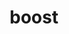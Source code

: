 ---
title: "boost"
layout: cache
categories: [package, develop-2023-10-29]
meta: {"versions": ["1.72.0", "1.79.0", "1.83.0"], "compilers": ["cce@=15.0.1", "gcc@=11.1.0", "gcc@=11.3.0", "gcc@=11.4.0", "gcc@=7.3.1", "gcc@=9.4.0", "oneapi@=2023.2.0"], "oss": ["amzn2", "rhel8", "ubuntu20.04", "ubuntu22.04"], "platforms": ["linux"], "targets": ["aarch64", "neoverse_n1", "neoverse_v1", "ppc64le", "x86_64_v3", "zen4"], "stacks": ["aws-isc", "aws-isc-aarch64", "data-vis-sdk", "e4s", "e4s-cray-rhel", "e4s-neoverse_v1", "e4s-oneapi", "e4s-power", "e4s-rocm-external", "ml-linux-x86_64-cpu", "ml-linux-x86_64-cuda", "ml-linux-x86_64-rocm", "root", "tutorial"], "num_specs": 47, "num_specs_by_stack": {"root": 47, "aws-isc-aarch64": 6, "aws-isc": 3, "e4s-cray-rhel": 6, "e4s-neoverse_v1": 4, "e4s-power": 12, "data-vis-sdk": 1, "e4s": 4, "e4s-rocm-external": 2, "e4s-oneapi": 9, "tutorial": 1, "ml-linux-x86_64-cpu": 1, "ml-linux-x86_64-rocm": 1, "ml-linux-x86_64-cuda": 1}}
spec_details: [{"hash": "kp363pigc7c3nl2xt2laeua44b4vxe7m", "compiler": "gcc@=7.3.1", "versions": ["1.83.0"], "os": "amzn2", "platform": "linux", "target": "aarch64", "variants": ["+atomic", "build_system=generic", "+chrono", "~clanglibcpp", "~container", "~context", "~contract", "~coroutine", "cxxstd=98", "+date_time", "~debug", "+exception", "~fiber", "+filesystem", "+graph", "~graph_parallel", "~icu", "+iostreams", "~json", "+locale", "+log", "+math", "+mpi", "+multithreaded", "~nowide", "~numpy", "patches=a440f96,b8569d7", "~pic", "+program_options", "~python", "+random", "+regex", "+serialization", "+shared", "+signals", "~singlethreaded", "~stacktrace", "+system", "~taggedlayout", "+test", "+thread", "+timer", "~type_erasure", "~versionedlayout", "visibility=hidden", "+wave"], "stacks": ["root", "aws-isc-aarch64"], "size": "-", "tarball": "https://binaries.spack.io/releases/develop-2023-10-29/build_cache/linux-amzn2-aarch64/gcc-7.3.1/boost-1.83.0/linux-amzn2-aarch64-gcc-7.3.1-boost-1.83.0-kp363pigc7c3nl2xt2laeua44b4vxe7m.spack"}, {"hash": "z2eaonimacbxaqfgrpjnrl7btcxpxhih", "compiler": "gcc@=7.3.1", "versions": ["1.83.0"], "os": "amzn2", "platform": "linux", "target": "aarch64", "variants": ["~atomic", "build_system=generic", "+chrono", "~clanglibcpp", "+container", "~context", "~contract", "~coroutine", "cxxstd=98", "~date_time", "~debug", "+exception", "~fiber", "+filesystem", "+graph", "~graph_parallel", "~icu", "+iostreams", "~json", "~locale", "~log", "+math", "+mpi", "+multithreaded", "~nowide", "~numpy", "patches=a440f96,b8569d7", "~pic", "+program_options", "~python", "+random", "~regex", "+serialization", "+shared", "~signals", "~singlethreaded", "~stacktrace", "+system", "~taggedlayout", "~test", "+thread", "+timer", "~type_erasure", "~versionedlayout", "visibility=hidden", "~wave"], "stacks": ["root", "aws-isc-aarch64"], "size": "-", "tarball": "https://binaries.spack.io/releases/develop-2023-10-29/build_cache/linux-amzn2-aarch64/gcc-7.3.1/boost-1.83.0/linux-amzn2-aarch64-gcc-7.3.1-boost-1.83.0-z2eaonimacbxaqfgrpjnrl7btcxpxhih.spack"}, {"hash": "52jlw24aufvm6uy6lcfgbxptrtpybfmy", "compiler": "gcc@=7.3.1", "versions": ["1.83.0"], "os": "amzn2", "platform": "linux", "target": "aarch64", "variants": ["~atomic", "build_system=generic", "~chrono", "~clanglibcpp", "+container", "~context", "~contract", "~coroutine", "cxxstd=98", "~date_time", "~debug", "+exception", "~fiber", "+filesystem", "+graph", "~graph_parallel", "~icu", "~iostreams", "~json", "~locale", "~log", "~math", "+mpi", "+multithreaded", "~nowide", "~numpy", "patches=a440f96,b8569d7", "~pic", "~program_options", "~python", "~random", "+regex", "+serialization", "+shared", "~signals", "~singlethreaded", "~stacktrace", "+system", "~taggedlayout", "~test", "~thread", "~timer", "~type_erasure", "~versionedlayout", "visibility=hidden", "~wave"], "stacks": ["root", "aws-isc-aarch64"], "size": "-", "tarball": "https://binaries.spack.io/releases/develop-2023-10-29/build_cache/linux-amzn2-aarch64/gcc-7.3.1/boost-1.83.0/linux-amzn2-aarch64-gcc-7.3.1-boost-1.83.0-52jlw24aufvm6uy6lcfgbxptrtpybfmy.spack"}, {"hash": "xg4p3vs3vtedgd2gnrtpqacwz2dw2rdi", "compiler": "gcc@=7.3.1", "versions": ["1.83.0"], "os": "amzn2", "platform": "linux", "target": "neoverse_n1", "variants": ["+atomic", "build_system=generic", "+chrono", "~clanglibcpp", "~container", "~context", "~contract", "~coroutine", "cxxstd=98", "+date_time", "~debug", "+exception", "~fiber", "+filesystem", "+graph", "~graph_parallel", "~icu", "+iostreams", "~json", "+locale", "+log", "+math", "+mpi", "+multithreaded", "~nowide", "~numpy", "patches=a440f96,b8569d7", "~pic", "+program_options", "~python", "+random", "+regex", "+serialization", "+shared", "+signals", "~singlethreaded", "~stacktrace", "+system", "~taggedlayout", "+test", "+thread", "+timer", "~type_erasure", "~versionedlayout", "visibility=hidden", "+wave"], "stacks": ["root", "aws-isc-aarch64"], "size": "-", "tarball": "https://binaries.spack.io/releases/develop-2023-10-29/build_cache/linux-amzn2-neoverse_n1/gcc-7.3.1/boost-1.83.0/linux-amzn2-neoverse_n1-gcc-7.3.1-boost-1.83.0-xg4p3vs3vtedgd2gnrtpqacwz2dw2rdi.spack"}, {"hash": "mp5qncmhw2swmfmxfqx3ewtkuim6xbtd", "compiler": "gcc@=7.3.1", "versions": ["1.83.0"], "os": "amzn2", "platform": "linux", "target": "neoverse_n1", "variants": ["~atomic", "build_system=generic", "+chrono", "~clanglibcpp", "+container", "~context", "~contract", "~coroutine", "cxxstd=98", "~date_time", "~debug", "+exception", "~fiber", "+filesystem", "+graph", "~graph_parallel", "~icu", "+iostreams", "~json", "~locale", "~log", "+math", "+mpi", "+multithreaded", "~nowide", "~numpy", "patches=a440f96,b8569d7", "~pic", "+program_options", "~python", "+random", "~regex", "+serialization", "+shared", "~signals", "~singlethreaded", "~stacktrace", "+system", "~taggedlayout", "~test", "+thread", "+timer", "~type_erasure", "~versionedlayout", "visibility=hidden", "~wave"], "stacks": ["root", "aws-isc-aarch64"], "size": "-", "tarball": "https://binaries.spack.io/releases/develop-2023-10-29/build_cache/linux-amzn2-neoverse_n1/gcc-7.3.1/boost-1.83.0/linux-amzn2-neoverse_n1-gcc-7.3.1-boost-1.83.0-mp5qncmhw2swmfmxfqx3ewtkuim6xbtd.spack"}, {"hash": "5m6ojggxxe5557terghm227rhct6bvsr", "compiler": "gcc@=7.3.1", "versions": ["1.83.0"], "os": "amzn2", "platform": "linux", "target": "neoverse_n1", "variants": ["~atomic", "build_system=generic", "~chrono", "~clanglibcpp", "+container", "~context", "~contract", "~coroutine", "cxxstd=98", "~date_time", "~debug", "+exception", "~fiber", "+filesystem", "+graph", "~graph_parallel", "~icu", "~iostreams", "~json", "~locale", "~log", "~math", "+mpi", "+multithreaded", "~nowide", "~numpy", "patches=a440f96,b8569d7", "~pic", "~program_options", "~python", "~random", "+regex", "+serialization", "+shared", "~signals", "~singlethreaded", "~stacktrace", "+system", "~taggedlayout", "~test", "~thread", "~timer", "~type_erasure", "~versionedlayout", "visibility=hidden", "~wave"], "stacks": ["root", "aws-isc-aarch64"], "size": "-", "tarball": "https://binaries.spack.io/releases/develop-2023-10-29/build_cache/linux-amzn2-neoverse_n1/gcc-7.3.1/boost-1.83.0/linux-amzn2-neoverse_n1-gcc-7.3.1-boost-1.83.0-5m6ojggxxe5557terghm227rhct6bvsr.spack"}, {"hash": "s62wsa664pplwktxnn5xhobhkemejib4", "compiler": "gcc@=7.3.1", "versions": ["1.83.0"], "os": "amzn2", "platform": "linux", "target": "x86_64_v3", "variants": ["~atomic", "build_system=generic", "~chrono", "~clanglibcpp", "+container", "~context", "~contract", "~coroutine", "cxxstd=98", "~date_time", "~debug", "+exception", "~fiber", "+filesystem", "+graph", "~graph_parallel", "~icu", "~iostreams", "~json", "~locale", "~log", "~math", "+mpi", "+multithreaded", "~nowide", "~numpy", "patches=a440f96,b8569d7", "~pic", "~program_options", "~python", "~random", "+regex", "+serialization", "+shared", "~signals", "~singlethreaded", "~stacktrace", "+system", "~taggedlayout", "~test", "~thread", "~timer", "~type_erasure", "~versionedlayout", "visibility=hidden", "~wave"], "stacks": ["aws-isc", "root"], "size": "-", "tarball": "https://binaries.spack.io/releases/develop-2023-10-29/build_cache/linux-amzn2-x86_64_v3/gcc-7.3.1/boost-1.83.0/linux-amzn2-x86_64_v3-gcc-7.3.1-boost-1.83.0-s62wsa664pplwktxnn5xhobhkemejib4.spack"}, {"hash": "g3avlqp3aftywccsuprcpee36gvnnapn", "compiler": "gcc@=7.3.1", "versions": ["1.83.0"], "os": "amzn2", "platform": "linux", "target": "x86_64_v3", "variants": ["+atomic", "build_system=generic", "+chrono", "~clanglibcpp", "~container", "~context", "~contract", "~coroutine", "cxxstd=98", "+date_time", "~debug", "+exception", "~fiber", "+filesystem", "+graph", "~graph_parallel", "~icu", "+iostreams", "~json", "+locale", "+log", "+math", "+mpi", "+multithreaded", "~nowide", "~numpy", "patches=a440f96,b8569d7", "~pic", "+program_options", "~python", "+random", "+regex", "+serialization", "+shared", "+signals", "~singlethreaded", "~stacktrace", "+system", "~taggedlayout", "+test", "+thread", "+timer", "~type_erasure", "~versionedlayout", "visibility=hidden", "+wave"], "stacks": ["aws-isc", "root"], "size": "-", "tarball": "https://binaries.spack.io/releases/develop-2023-10-29/build_cache/linux-amzn2-x86_64_v3/gcc-7.3.1/boost-1.83.0/linux-amzn2-x86_64_v3-gcc-7.3.1-boost-1.83.0-g3avlqp3aftywccsuprcpee36gvnnapn.spack"}, {"hash": "hgzbwgzur4qtqre5zpu66dd63vl34zqe", "compiler": "gcc@=7.3.1", "versions": ["1.83.0"], "os": "amzn2", "platform": "linux", "target": "x86_64_v3", "variants": ["~atomic", "build_system=generic", "+chrono", "~clanglibcpp", "+container", "~context", "~contract", "~coroutine", "cxxstd=98", "~date_time", "~debug", "+exception", "~fiber", "+filesystem", "+graph", "~graph_parallel", "~icu", "+iostreams", "~json", "~locale", "~log", "+math", "+mpi", "+multithreaded", "~nowide", "~numpy", "patches=a440f96,b8569d7", "~pic", "+program_options", "~python", "+random", "~regex", "+serialization", "+shared", "~signals", "~singlethreaded", "~stacktrace", "+system", "~taggedlayout", "~test", "+thread", "+timer", "~type_erasure", "~versionedlayout", "visibility=hidden", "~wave"], "stacks": ["aws-isc", "root"], "size": "-", "tarball": "https://binaries.spack.io/releases/develop-2023-10-29/build_cache/linux-amzn2-x86_64_v3/gcc-7.3.1/boost-1.83.0/linux-amzn2-x86_64_v3-gcc-7.3.1-boost-1.83.0-hgzbwgzur4qtqre5zpu66dd63vl34zqe.spack"}, {"hash": "xvm5c7k7crzzmv5t3lbgqnzsljk53t2p", "compiler": "cce@=15.0.1", "versions": ["1.83.0"], "os": "rhel8", "platform": "linux", "target": "zen4", "variants": ["+atomic", "build_system=generic", "+chrono", "~clanglibcpp", "~container", "~context", "~contract", "~coroutine", "cxxstd=17", "+date_time", "~debug", "+exception", "~fiber", "+filesystem", "+graph", "~graph_parallel", "~icu", "+iostreams", "~json", "+locale", "+log", "+math", "~mpi", "+multithreaded", "~nowide", "~numpy", "patches=a440f96,b8569d7", "~pic", "+program_options", "+python", "+random", "+regex", "+serialization", "+shared", "+signals", "~singlethreaded", "~stacktrace", "+system", "~taggedlayout", "+test", "+thread", "+timer", "~type_erasure", "~versionedlayout", "visibility=hidden", "+wave"], "stacks": ["e4s-cray-rhel", "root"], "size": "-", "tarball": "https://binaries.spack.io/releases/develop-2023-10-29/build_cache/linux-rhel8-zen4/cce-15.0.1/boost-1.83.0/linux-rhel8-zen4-cce-15.0.1-boost-1.83.0-xvm5c7k7crzzmv5t3lbgqnzsljk53t2p.spack"}, {"hash": "e5fnnoculna5qe6lkfvjpkqj4r2g32ob", "compiler": "cce@=15.0.1", "versions": ["1.83.0"], "os": "rhel8", "platform": "linux", "target": "zen4", "variants": ["+atomic", "build_system=generic", "~chrono", "~clanglibcpp", "~container", "~context", "~contract", "~coroutine", "cxxstd=17", "~date_time", "~debug", "~exception", "~fiber", "+filesystem", "~graph", "~graph_parallel", "~icu", "+iostreams", "~json", "~locale", "~log", "~math", "~mpi", "+multithreaded", "~nowide", "~numpy", "patches=a440f96,b8569d7", "~pic", "+program_options", "+python", "~random", "+regex", "~serialization", "+shared", "~signals", "~singlethreaded", "+stacktrace", "+system", "~taggedlayout", "~test", "~thread", "~timer", "~type_erasure", "~versionedlayout", "visibility=hidden", "~wave"], "stacks": ["e4s-cray-rhel", "root"], "size": "-", "tarball": "https://binaries.spack.io/releases/develop-2023-10-29/build_cache/linux-rhel8-zen4/cce-15.0.1/boost-1.83.0/linux-rhel8-zen4-cce-15.0.1-boost-1.83.0-e5fnnoculna5qe6lkfvjpkqj4r2g32ob.spack"}, {"hash": "ho2mtmm327lkszpf23mq4uniugsismq7", "compiler": "cce@=15.0.1", "versions": ["1.83.0"], "os": "rhel8", "platform": "linux", "target": "zen4", "variants": ["~atomic", "build_system=generic", "~chrono", "~clanglibcpp", "~container", "~context", "~contract", "~coroutine", "cxxstd=98", "~date_time", "~debug", "~exception", "~fiber", "+filesystem", "~graph", "~graph_parallel", "~icu", "+iostreams", "~json", "~locale", "+log", "~math", "~mpi", "+multithreaded", "~nowide", "~numpy", "patches=a440f96,b8569d7", "~pic", "+program_options", "+python", "~random", "~regex", "~serialization", "+shared", "~signals", "~singlethreaded", "~stacktrace", "+system", "~taggedlayout", "+test", "+thread", "~timer", "~type_erasure", "~versionedlayout", "visibility=hidden", "~wave"], "stacks": ["e4s-cray-rhel", "root"], "size": "-", "tarball": "https://binaries.spack.io/releases/develop-2023-10-29/build_cache/linux-rhel8-zen4/cce-15.0.1/boost-1.83.0/linux-rhel8-zen4-cce-15.0.1-boost-1.83.0-ho2mtmm327lkszpf23mq4uniugsismq7.spack"}, {"hash": "j76vsx2pf5jsqscljgdmkqsuvgv6qw65", "compiler": "cce@=15.0.1", "versions": ["1.83.0"], "os": "rhel8", "platform": "linux", "target": "zen4", "variants": ["+atomic", "build_system=generic", "+chrono", "~clanglibcpp", "~container", "~context", "~contract", "~coroutine", "cxxstd=98", "+date_time", "~debug", "+exception", "~fiber", "+filesystem", "+graph", "~graph_parallel", "~icu", "+iostreams", "~json", "+locale", "+log", "+math", "~mpi", "+multithreaded", "~nowide", "~numpy", "patches=a440f96,b8569d7", "~pic", "+program_options", "+python", "+random", "+regex", "+serialization", "+shared", "+signals", "~singlethreaded", "~stacktrace", "+system", "~taggedlayout", "+test", "+thread", "+timer", "~type_erasure", "~versionedlayout", "visibility=hidden", "+wave"], "stacks": ["e4s-cray-rhel", "root"], "size": "-", "tarball": "https://binaries.spack.io/releases/develop-2023-10-29/build_cache/linux-rhel8-zen4/cce-15.0.1/boost-1.83.0/linux-rhel8-zen4-cce-15.0.1-boost-1.83.0-j76vsx2pf5jsqscljgdmkqsuvgv6qw65.spack"}, {"hash": "l5stfsiroxczwh3ayymvv6zsfkbopnew", "compiler": "cce@=15.0.1", "versions": ["1.83.0"], "os": "rhel8", "platform": "linux", "target": "zen4", "variants": ["~atomic", "build_system=generic", "~chrono", "~clanglibcpp", "~container", "~context", "~contract", "~coroutine", "cxxstd=98", "~date_time", "~debug", "~exception", "~fiber", "+filesystem", "~graph", "~graph_parallel", "~icu", "+iostreams", "~json", "~locale", "~log", "~math", "~mpi", "+multithreaded", "~nowide", "~numpy", "patches=a440f96,b8569d7", "~pic", "~program_options", "+python", "~random", "~regex", "~serialization", "+shared", "~signals", "~singlethreaded", "~stacktrace", "+system", "~taggedlayout", "~test", "~thread", "~timer", "~type_erasure", "~versionedlayout", "visibility=hidden", "~wave"], "stacks": ["e4s-cray-rhel", "root"], "size": "-", "tarball": "https://binaries.spack.io/releases/develop-2023-10-29/build_cache/linux-rhel8-zen4/cce-15.0.1/boost-1.83.0/linux-rhel8-zen4-cce-15.0.1-boost-1.83.0-l5stfsiroxczwh3ayymvv6zsfkbopnew.spack"}, {"hash": "7cljdqk4nylcbdb4acoteys532vcjopw", "compiler": "cce@=15.0.1", "versions": ["1.83.0"], "os": "rhel8", "platform": "linux", "target": "zen4", "variants": ["~atomic", "build_system=generic", "~chrono", "~clanglibcpp", "~container", "~context", "~contract", "~coroutine", "cxxstd=98", "~date_time", "~debug", "+exception", "~fiber", "+filesystem", "+graph", "~graph_parallel", "~icu", "+iostreams", "~json", "~locale", "~log", "+math", "~mpi", "+multithreaded", "~nowide", "~numpy", "patches=a440f96,b8569d7", "~pic", "~program_options", "+python", "~random", "~regex", "~serialization", "+shared", "~signals", "~singlethreaded", "+stacktrace", "+system", "~taggedlayout", "~test", "~thread", "~timer", "~type_erasure", "~versionedlayout", "visibility=hidden", "~wave"], "stacks": ["e4s-cray-rhel", "root"], "size": "-", "tarball": "https://binaries.spack.io/releases/develop-2023-10-29/build_cache/linux-rhel8-zen4/cce-15.0.1/boost-1.83.0/linux-rhel8-zen4-cce-15.0.1-boost-1.83.0-7cljdqk4nylcbdb4acoteys532vcjopw.spack"}, {"hash": "gmcn2xqdwblwz5bgvl7rsukbw4kpxsne", "compiler": "gcc@=11.4.0", "versions": ["1.79.0"], "os": "ubuntu20.04", "platform": "linux", "target": "neoverse_v1", "variants": ["+atomic", "build_system=generic", "+chrono", "~clanglibcpp", "+container", "+context", "context-impl=fcontext", "~contract", "~coroutine", "cxxstd=17", "+date_time", "~debug", "+exception", "~fiber", "+filesystem", "+graph", "~graph_parallel", "~icu", "+iostreams", "~json", "+locale", "+log", "+math", "+mpi", "+multithreaded", "~nowide", "~numpy", "patches=a440f96,b8569d7", "~pic", "+program_options", "~python", "+random", "+regex", "+serialization", "+shared", "+signals", "~singlethreaded", "+stacktrace", "+system", "~taggedlayout", "+test", "+thread", "+timer", "~type_erasure", "~versionedlayout", "visibility=global", "+wave"], "stacks": ["root", "e4s-neoverse_v1"], "size": "-", "tarball": "https://binaries.spack.io/releases/develop-2023-10-29/build_cache/linux-ubuntu20.04-neoverse_v1/gcc-11.4.0/boost-1.79.0/linux-ubuntu20.04-neoverse_v1-gcc-11.4.0-boost-1.79.0-gmcn2xqdwblwz5bgvl7rsukbw4kpxsne.spack"}, {"hash": "xtq5qxn7l4x44pdqr76ykaepsjze76so", "compiler": "gcc@=11.4.0", "versions": ["1.79.0"], "os": "ubuntu20.04", "platform": "linux", "target": "neoverse_v1", "variants": ["+atomic", "build_system=generic", "+chrono", "~clanglibcpp", "+container", "~context", "~contract", "~coroutine", "cxxstd=17", "+date_time", "~debug", "+exception", "~fiber", "+filesystem", "+graph", "~graph_parallel", "~icu", "+iostreams", "~json", "+locale", "+log", "+math", "+mpi", "+multithreaded", "~nowide", "~numpy", "patches=a440f96,b8569d7", "~pic", "+program_options", "~python", "+random", "+regex", "+serialization", "+shared", "+signals", "~singlethreaded", "+stacktrace", "+system", "~taggedlayout", "+test", "+thread", "+timer", "~type_erasure", "~versionedlayout", "visibility=global", "+wave"], "stacks": ["root", "e4s-neoverse_v1"], "size": "-", "tarball": "https://binaries.spack.io/releases/develop-2023-10-29/build_cache/linux-ubuntu20.04-neoverse_v1/gcc-11.4.0/boost-1.79.0/linux-ubuntu20.04-neoverse_v1-gcc-11.4.0-boost-1.79.0-xtq5qxn7l4x44pdqr76ykaepsjze76so.spack"}, {"hash": "bbvpk4ausgkhzsyyycpqenhwuaoxekx2", "compiler": "gcc@=11.4.0", "versions": ["1.79.0"], "os": "ubuntu20.04", "platform": "linux", "target": "neoverse_v1", "variants": ["+atomic", "build_system=generic", "+chrono", "~clanglibcpp", "+container", "~context", "~contract", "~coroutine", "cxxstd=17", "+date_time", "~debug", "+exception", "~fiber", "+filesystem", "+graph", "~graph_parallel", "~icu", "+iostreams", "~json", "+locale", "+log", "+math", "+mpi", "+multithreaded", "~nowide", "~numpy", "patches=a440f96,b8569d7", "~pic", "+program_options", "~python", "+random", "+regex", "+serialization", "+shared", "+signals", "~singlethreaded", "+stacktrace", "+system", "~taggedlayout", "+test", "+thread", "+timer", "~type_erasure", "~versionedlayout", "visibility=global", "+wave"], "stacks": ["root", "e4s-neoverse_v1"], "size": "-", "tarball": "https://binaries.spack.io/releases/develop-2023-10-29/build_cache/linux-ubuntu20.04-neoverse_v1/gcc-11.4.0/boost-1.79.0/linux-ubuntu20.04-neoverse_v1-gcc-11.4.0-boost-1.79.0-bbvpk4ausgkhzsyyycpqenhwuaoxekx2.spack"}, {"hash": "5ljqomp3wuqm4mr7afv4uq6yhz6yof7w", "compiler": "gcc@=11.4.0", "versions": ["1.79.0"], "os": "ubuntu20.04", "platform": "linux", "target": "neoverse_v1", "variants": ["+atomic", "build_system=generic", "+chrono", "~clanglibcpp", "+container", "~context", "~contract", "~coroutine", "cxxstd=17", "+date_time", "~debug", "+exception", "~fiber", "+filesystem", "+graph", "~graph_parallel", "~icu", "+iostreams", "~json", "+locale", "+log", "+math", "+mpi", "+multithreaded", "~nowide", "~numpy", "patches=a440f96,b8569d7", "~pic", "+program_options", "~python", "+random", "+regex", "+serialization", "+shared", "+signals", "~singlethreaded", "+stacktrace", "+system", "~taggedlayout", "+test", "+thread", "+timer", "~type_erasure", "~versionedlayout", "visibility=global", "~wave"], "stacks": ["root", "e4s-neoverse_v1"], "size": "-", "tarball": "https://binaries.spack.io/releases/develop-2023-10-29/build_cache/linux-ubuntu20.04-neoverse_v1/gcc-11.4.0/boost-1.79.0/linux-ubuntu20.04-neoverse_v1-gcc-11.4.0-boost-1.79.0-5ljqomp3wuqm4mr7afv4uq6yhz6yof7w.spack"}, {"hash": "3e64fvnwzlehs227q5jnd35fk7xvf23h", "compiler": "gcc@=9.4.0", "versions": ["1.83.0"], "os": "ubuntu20.04", "platform": "linux", "target": "ppc64le", "variants": ["+atomic", "build_system=generic", "+chrono", "~clanglibcpp", "~container", "~context", "~contract", "~coroutine", "cxxstd=98", "+date_time", "~debug", "+exception", "~fiber", "+filesystem", "+graph", "~graph_parallel", "~icu", "+iostreams", "~json", "+locale", "+log", "+math", "+mpi", "+multithreaded", "~nowide", "~numpy", "patches=a440f96,b8569d7", "~pic", "+program_options", "~python", "+random", "+regex", "+serialization", "+shared", "+signals", "~singlethreaded", "~stacktrace", "+system", "~taggedlayout", "+test", "+thread", "+timer", "~type_erasure", "~versionedlayout", "visibility=hidden", "+wave"], "stacks": ["root", "e4s-power"], "size": "-", "tarball": "https://binaries.spack.io/releases/develop-2023-10-29/build_cache/linux-ubuntu20.04-ppc64le/gcc-9.4.0/boost-1.83.0/linux-ubuntu20.04-ppc64le-gcc-9.4.0-boost-1.83.0-3e64fvnwzlehs227q5jnd35fk7xvf23h.spack"}, {"hash": "jspuq7npb3nps4umd74jkcsoit34mmw5", "compiler": "gcc@=9.4.0", "versions": ["1.83.0"], "os": "ubuntu20.04", "platform": "linux", "target": "ppc64le", "variants": ["~atomic", "build_system=generic", "~chrono", "~clanglibcpp", "+container", "~context", "~contract", "~coroutine", "cxxstd=98", "~date_time", "~debug", "+exception", "~fiber", "+filesystem", "+graph", "~graph_parallel", "~icu", "~iostreams", "~json", "~locale", "~log", "~math", "+mpi", "+multithreaded", "~nowide", "~numpy", "patches=a440f96,b8569d7", "~pic", "~program_options", "~python", "~random", "+regex", "+serialization", "+shared", "~signals", "~singlethreaded", "~stacktrace", "+system", "~taggedlayout", "~test", "~thread", "~timer", "~type_erasure", "~versionedlayout", "visibility=hidden", "~wave"], "stacks": ["root", "e4s-power"], "size": "-", "tarball": "https://binaries.spack.io/releases/develop-2023-10-29/build_cache/linux-ubuntu20.04-ppc64le/gcc-9.4.0/boost-1.83.0/linux-ubuntu20.04-ppc64le-gcc-9.4.0-boost-1.83.0-jspuq7npb3nps4umd74jkcsoit34mmw5.spack"}, {"hash": "vnnmmeshehqftm7cf7smi26bnfao4d23", "compiler": "gcc@=9.4.0", "versions": ["1.83.0"], "os": "ubuntu20.04", "platform": "linux", "target": "ppc64le", "variants": ["+atomic", "build_system=generic", "+chrono", "~clanglibcpp", "~container", "~context", "~contract", "~coroutine", "cxxstd=17", "+date_time", "~debug", "+exception", "~fiber", "+filesystem", "+graph", "~graph_parallel", "~icu", "+iostreams", "~json", "+locale", "+log", "+math", "+mpi", "+multithreaded", "~nowide", "~numpy", "patches=a440f96,b8569d7", "~pic", "+program_options", "~python", "+random", "+regex", "+serialization", "+shared", "+signals", "~singlethreaded", "~stacktrace", "+system", "~taggedlayout", "+test", "+thread", "+timer", "~type_erasure", "~versionedlayout", "visibility=hidden", "+wave"], "stacks": ["root", "e4s-power"], "size": "-", "tarball": "https://binaries.spack.io/releases/develop-2023-10-29/build_cache/linux-ubuntu20.04-ppc64le/gcc-9.4.0/boost-1.83.0/linux-ubuntu20.04-ppc64le-gcc-9.4.0-boost-1.83.0-vnnmmeshehqftm7cf7smi26bnfao4d23.spack"}, {"hash": "txz4idiupfjecyeeiq35nvd6h4p37rff", "compiler": "gcc@=9.4.0", "versions": ["1.83.0"], "os": "ubuntu20.04", "platform": "linux", "target": "ppc64le", "variants": ["+atomic", "build_system=generic", "+chrono", "~clanglibcpp", "~container", "~context", "~contract", "~coroutine", "cxxstd=98", "+date_time", "~debug", "~exception", "~fiber", "+filesystem", "+graph", "~graph_parallel", "~icu", "~iostreams", "~json", "~locale", "~log", "~math", "+mpi", "+multithreaded", "~nowide", "~numpy", "patches=a440f96,b8569d7", "~pic", "~program_options", "~python", "~random", "+regex", "~serialization", "+shared", "~signals", "~singlethreaded", "~stacktrace", "+system", "~taggedlayout", "~test", "+thread", "+timer", "~type_erasure", "~versionedlayout", "visibility=global", "~wave"], "stacks": ["root", "e4s-power"], "size": "-", "tarball": "https://binaries.spack.io/releases/develop-2023-10-29/build_cache/linux-ubuntu20.04-ppc64le/gcc-9.4.0/boost-1.83.0/linux-ubuntu20.04-ppc64le-gcc-9.4.0-boost-1.83.0-txz4idiupfjecyeeiq35nvd6h4p37rff.spack"}, {"hash": "l5xqfu2d4r7urrj5jsrmyj7rwdxmfpof", "compiler": "gcc@=9.4.0", "versions": ["1.83.0"], "os": "ubuntu20.04", "platform": "linux", "target": "ppc64le", "variants": ["~atomic", "build_system=generic", "~chrono", "~clanglibcpp", "~container", "~context", "~contract", "~coroutine", "cxxstd=98", "~date_time", "~debug", "~exception", "~fiber", "~filesystem", "~graph", "~graph_parallel", "~icu", "~iostreams", "~json", "~locale", "~log", "~math", "+mpi", "+multithreaded", "~nowide", "~numpy", "patches=a440f96,b8569d7", "~pic", "~program_options", "~python", "~random", "~regex", "+serialization", "+shared", "~signals", "~singlethreaded", "~stacktrace", "+system", "~taggedlayout", "~test", "+thread", "~timer", "~type_erasure", "~versionedlayout", "visibility=hidden", "~wave"], "stacks": ["root", "e4s-power"], "size": "-", "tarball": "https://binaries.spack.io/releases/develop-2023-10-29/build_cache/linux-ubuntu20.04-ppc64le/gcc-9.4.0/boost-1.83.0/linux-ubuntu20.04-ppc64le-gcc-9.4.0-boost-1.83.0-l5xqfu2d4r7urrj5jsrmyj7rwdxmfpof.spack"}, {"hash": "lmtcrqsqsvsx2sjyncbkaqxgkq6ebkbq", "compiler": "gcc@=9.4.0", "versions": ["1.83.0"], "os": "ubuntu20.04", "platform": "linux", "target": "ppc64le", "variants": ["+atomic", "build_system=generic", "~chrono", "~clanglibcpp", "~container", "~context", "~contract", "~coroutine", "cxxstd=17", "~date_time", "~debug", "~exception", "~fiber", "+filesystem", "~graph", "~graph_parallel", "~icu", "~iostreams", "~json", "~locale", "~log", "~math", "+mpi", "+multithreaded", "~nowide", "~numpy", "patches=a440f96,b8569d7", "~pic", "+program_options", "~python", "~random", "+regex", "~serialization", "+shared", "~signals", "~singlethreaded", "+stacktrace", "+system", "~taggedlayout", "~test", "~thread", "~timer", "~type_erasure", "~versionedlayout", "visibility=hidden", "~wave"], "stacks": ["root", "e4s-power"], "size": "-", "tarball": "https://binaries.spack.io/releases/develop-2023-10-29/build_cache/linux-ubuntu20.04-ppc64le/gcc-9.4.0/boost-1.83.0/linux-ubuntu20.04-ppc64le-gcc-9.4.0-boost-1.83.0-lmtcrqsqsvsx2sjyncbkaqxgkq6ebkbq.spack"}, {"hash": "osuxss4snr6ezicyzyknvp43dlzuzjsy", "compiler": "gcc@=9.4.0", "versions": ["1.83.0"], "os": "ubuntu20.04", "platform": "linux", "target": "ppc64le", "variants": ["+atomic", "build_system=generic", "+chrono", "~clanglibcpp", "~container", "~context", "~contract", "~coroutine", "cxxstd=98", "+date_time", "~debug", "~exception", "~fiber", "+filesystem", "~graph", "~graph_parallel", "~icu", "~iostreams", "~json", "~locale", "~log", "~math", "+mpi", "+multithreaded", "~nowide", "~numpy", "patches=a440f96,b8569d7", "~pic", "~program_options", "~python", "~random", "~regex", "~serialization", "+shared", "~signals", "~singlethreaded", "~stacktrace", "+system", "~taggedlayout", "~test", "+thread", "+timer", "~type_erasure", "~versionedlayout", "visibility=hidden", "~wave"], "stacks": ["root", "e4s-power"], "size": "-", "tarball": "https://binaries.spack.io/releases/develop-2023-10-29/build_cache/linux-ubuntu20.04-ppc64le/gcc-9.4.0/boost-1.83.0/linux-ubuntu20.04-ppc64le-gcc-9.4.0-boost-1.83.0-osuxss4snr6ezicyzyknvp43dlzuzjsy.spack"}, {"hash": "jywrjs5mq3vfoo6ui2mzslzr2tkzncop", "compiler": "gcc@=9.4.0", "versions": ["1.83.0"], "os": "ubuntu20.04", "platform": "linux", "target": "ppc64le", "variants": ["~atomic", "build_system=generic", "~chrono", "~clanglibcpp", "~container", "~context", "~contract", "~coroutine", "cxxstd=98", "~date_time", "~debug", "~exception", "~fiber", "+filesystem", "~graph", "~graph_parallel", "~icu", "~iostreams", "~json", "~locale", "+log", "~math", "+mpi", "+multithreaded", "~nowide", "~numpy", "patches=a440f96,b8569d7", "~pic", "+program_options", "~python", "~random", "~regex", "~serialization", "+shared", "~signals", "~singlethreaded", "~stacktrace", "+system", "~taggedlayout", "+test", "+thread", "~timer", "~type_erasure", "~versionedlayout", "visibility=hidden", "~wave"], "stacks": ["root", "e4s-power"], "size": "-", "tarball": "https://binaries.spack.io/releases/develop-2023-10-29/build_cache/linux-ubuntu20.04-ppc64le/gcc-9.4.0/boost-1.83.0/linux-ubuntu20.04-ppc64le-gcc-9.4.0-boost-1.83.0-jywrjs5mq3vfoo6ui2mzslzr2tkzncop.spack"}, {"hash": "e2mfvj2lzp3rsf6lob7rtd7zofixst4n", "compiler": "gcc@=9.4.0", "versions": ["1.83.0"], "os": "ubuntu20.04", "platform": "linux", "target": "ppc64le", "variants": ["~atomic", "build_system=generic", "~chrono", "~clanglibcpp", "~container", "~context", "~contract", "~coroutine", "cxxstd=98", "~date_time", "~debug", "~exception", "~fiber", "~filesystem", "~graph", "~graph_parallel", "~icu", "~iostreams", "~json", "~locale", "~log", "~math", "+mpi", "+multithreaded", "~nowide", "~numpy", "patches=a440f96,b8569d7", "~pic", "~program_options", "~python", "~random", "~regex", "~serialization", "+shared", "~signals", "~singlethreaded", "~stacktrace", "~system", "~taggedlayout", "~test", "~thread", "~timer", "~type_erasure", "~versionedlayout", "visibility=hidden", "~wave"], "stacks": ["root", "e4s-power"], "size": "-", "tarball": "https://binaries.spack.io/releases/develop-2023-10-29/build_cache/linux-ubuntu20.04-ppc64le/gcc-9.4.0/boost-1.83.0/linux-ubuntu20.04-ppc64le-gcc-9.4.0-boost-1.83.0-e2mfvj2lzp3rsf6lob7rtd7zofixst4n.spack"}, {"hash": "hlpg524xql6o64zfejjfrdae56e25nms", "compiler": "gcc@=9.4.0", "versions": ["1.83.0"], "os": "ubuntu20.04", "platform": "linux", "target": "ppc64le", "variants": ["~atomic", "build_system=generic", "~chrono", "~clanglibcpp", "~container", "~context", "~contract", "~coroutine", "cxxstd=98", "~date_time", "~debug", "+exception", "~fiber", "~filesystem", "+graph", "~graph_parallel", "~icu", "~iostreams", "~json", "~locale", "~log", "+math", "+mpi", "+multithreaded", "~nowide", "~numpy", "patches=a440f96,b8569d7", "~pic", "~program_options", "~python", "~random", "~regex", "~serialization", "+shared", "~signals", "~singlethreaded", "+stacktrace", "~system", "~taggedlayout", "~test", "~thread", "~timer", "~type_erasure", "~versionedlayout", "visibility=hidden", "~wave"], "stacks": ["root", "e4s-power"], "size": "-", "tarball": "https://binaries.spack.io/releases/develop-2023-10-29/build_cache/linux-ubuntu20.04-ppc64le/gcc-9.4.0/boost-1.83.0/linux-ubuntu20.04-ppc64le-gcc-9.4.0-boost-1.83.0-hlpg524xql6o64zfejjfrdae56e25nms.spack"}, {"hash": "rlau25zn6ke6xicp7hqtph4tads3n77b", "compiler": "gcc@=9.4.0", "versions": ["1.83.0"], "os": "ubuntu20.04", "platform": "linux", "target": "ppc64le", "variants": ["+atomic", "build_system=generic", "+chrono", "~clanglibcpp", "+container", "~context", "~contract", "~coroutine", "cxxstd=98", "+date_time", "~debug", "+exception", "~fiber", "~filesystem", "~graph", "~graph_parallel", "~icu", "~iostreams", "~json", "+locale", "+log", "~math", "+mpi", "+multithreaded", "~nowide", "~numpy", "patches=a440f96,b8569d7", "~pic", "+program_options", "~python", "~random", "+regex", "+serialization", "+shared", "~signals", "~singlethreaded", "~stacktrace", "+system", "~taggedlayout", "~test", "+thread", "~timer", "~type_erasure", "~versionedlayout", "visibility=hidden", "~wave"], "stacks": ["root", "e4s-power"], "size": "-", "tarball": "https://binaries.spack.io/releases/develop-2023-10-29/build_cache/linux-ubuntu20.04-ppc64le/gcc-9.4.0/boost-1.83.0/linux-ubuntu20.04-ppc64le-gcc-9.4.0-boost-1.83.0-rlau25zn6ke6xicp7hqtph4tads3n77b.spack"}, {"hash": "mjpxajfscsxzc2xym2xt7wcd4iqwwlve", "compiler": "gcc@=9.4.0", "versions": ["1.83.0"], "os": "ubuntu20.04", "platform": "linux", "target": "ppc64le", "variants": ["+atomic", "build_system=generic", "+chrono", "~clanglibcpp", "~container", "~context", "~contract", "~coroutine", "cxxstd=98", "+date_time", "~debug", "+exception", "~fiber", "+filesystem", "+graph", "~graph_parallel", "~icu", "+iostreams", "~json", "+locale", "+log", "+math", "+mpi", "+multithreaded", "~nowide", "~numpy", "patches=a440f96,b8569d7", "~pic", "+program_options", "~python", "+random", "+regex", "+serialization", "+shared", "+signals", "~singlethreaded", "~stacktrace", "+system", "~taggedlayout", "+test", "+thread", "+timer", "~type_erasure", "~versionedlayout", "visibility=hidden", "+wave"], "stacks": ["root", "e4s-power"], "size": "-", "tarball": "https://binaries.spack.io/releases/develop-2023-10-29/build_cache/linux-ubuntu20.04-ppc64le/gcc-9.4.0/boost-1.83.0/linux-ubuntu20.04-ppc64le-gcc-9.4.0-boost-1.83.0-mjpxajfscsxzc2xym2xt7wcd4iqwwlve.spack"}, {"hash": "3eivmuwwtbuvfkqphahg6sili5nkxvc6", "compiler": "gcc@=11.1.0", "versions": ["1.83.0"], "os": "ubuntu20.04", "platform": "linux", "target": "x86_64_v3", "variants": ["+atomic", "build_system=generic", "+chrono", "~clanglibcpp", "+container", "~context", "~contract", "~coroutine", "cxxstd=98", "+date_time", "~debug", "+exception", "~fiber", "~filesystem", "~graph", "~graph_parallel", "~icu", "~iostreams", "~json", "+locale", "+log", "~math", "~mpi", "+multithreaded", "~nowide", "~numpy", "patches=a440f96", "~pic", "+program_options", "~python", "~random", "+regex", "+serialization", "+shared", "~signals", "~singlethreaded", "~stacktrace", "+system", "~taggedlayout", "~test", "+thread", "~timer", "~type_erasure", "~versionedlayout", "visibility=hidden", "~wave"], "stacks": ["root", "data-vis-sdk"], "size": "-", "tarball": "https://binaries.spack.io/releases/develop-2023-10-29/build_cache/linux-ubuntu20.04-x86_64_v3/gcc-11.1.0/boost-1.83.0/linux-ubuntu20.04-x86_64_v3-gcc-11.1.0-boost-1.83.0-3eivmuwwtbuvfkqphahg6sili5nkxvc6.spack"}, {"hash": "ulqhdpkkyirzahihatplxl2h5vg6kxhq", "compiler": "gcc@=11.4.0", "versions": ["1.79.0"], "os": "ubuntu20.04", "platform": "linux", "target": "x86_64_v3", "variants": ["+atomic", "build_system=generic", "+chrono", "~clanglibcpp", "+container", "~context", "~contract", "~coroutine", "cxxstd=17", "+date_time", "~debug", "+exception", "~fiber", "+filesystem", "+graph", "~graph_parallel", "~icu", "+iostreams", "~json", "+locale", "+log", "+math", "+mpi", "+multithreaded", "~nowide", "~numpy", "patches=a440f96,b8569d7", "~pic", "+program_options", "~python", "+random", "+regex", "+serialization", "+shared", "+signals", "~singlethreaded", "+stacktrace", "+system", "~taggedlayout", "+test", "+thread", "+timer", "~type_erasure", "~versionedlayout", "visibility=global", "+wave"], "stacks": ["root", "e4s", "e4s-rocm-external"], "size": "-", "tarball": "https://binaries.spack.io/releases/develop-2023-10-29/build_cache/linux-ubuntu20.04-x86_64_v3/gcc-11.4.0/boost-1.79.0/linux-ubuntu20.04-x86_64_v3-gcc-11.4.0-boost-1.79.0-ulqhdpkkyirzahihatplxl2h5vg6kxhq.spack"}, {"hash": "xiokugim5m2whzm4r265yx4v7vlycr55", "compiler": "gcc@=11.4.0", "versions": ["1.79.0"], "os": "ubuntu20.04", "platform": "linux", "target": "x86_64_v3", "variants": ["+atomic", "build_system=generic", "+chrono", "~clanglibcpp", "+container", "~context", "~contract", "~coroutine", "cxxstd=17", "+date_time", "~debug", "+exception", "~fiber", "+filesystem", "+graph", "~graph_parallel", "~icu", "+iostreams", "~json", "+locale", "+log", "+math", "+mpi", "+multithreaded", "~nowide", "~numpy", "patches=a440f96,b8569d7", "~pic", "+program_options", "~python", "+random", "+regex", "+serialization", "+shared", "+signals", "~singlethreaded", "+stacktrace", "+system", "~taggedlayout", "+test", "+thread", "+timer", "~type_erasure", "~versionedlayout", "visibility=global", "~wave"], "stacks": ["root", "e4s", "e4s-rocm-external"], "size": "-", "tarball": "https://binaries.spack.io/releases/develop-2023-10-29/build_cache/linux-ubuntu20.04-x86_64_v3/gcc-11.4.0/boost-1.79.0/linux-ubuntu20.04-x86_64_v3-gcc-11.4.0-boost-1.79.0-xiokugim5m2whzm4r265yx4v7vlycr55.spack"}, {"hash": "wjn6n7hul2v2dx5m6ure4nsehkrcfmts", "compiler": "gcc@=11.4.0", "versions": ["1.79.0"], "os": "ubuntu20.04", "platform": "linux", "target": "x86_64_v3", "variants": ["+atomic", "build_system=generic", "+chrono", "~clanglibcpp", "+container", "~context", "~contract", "~coroutine", "cxxstd=17", "+date_time", "~debug", "+exception", "~fiber", "+filesystem", "+graph", "~graph_parallel", "~icu", "+iostreams", "~json", "+locale", "+log", "+math", "+mpi", "+multithreaded", "~nowide", "~numpy", "patches=a440f96,b8569d7", "~pic", "+program_options", "~python", "+random", "+regex", "+serialization", "+shared", "+signals", "~singlethreaded", "+stacktrace", "+system", "~taggedlayout", "+test", "+thread", "+timer", "~type_erasure", "~versionedlayout", "visibility=global", "+wave"], "stacks": ["root", "e4s"], "size": "-", "tarball": "https://binaries.spack.io/releases/develop-2023-10-29/build_cache/linux-ubuntu20.04-x86_64_v3/gcc-11.4.0/boost-1.79.0/linux-ubuntu20.04-x86_64_v3-gcc-11.4.0-boost-1.79.0-wjn6n7hul2v2dx5m6ure4nsehkrcfmts.spack"}, {"hash": "xk2ivfpchxnfffxaj2cjblrkkkmk7k7m", "compiler": "gcc@=11.4.0", "versions": ["1.79.0"], "os": "ubuntu20.04", "platform": "linux", "target": "x86_64_v3", "variants": ["+atomic", "build_system=generic", "+chrono", "~clanglibcpp", "+container", "~context", "~contract", "~coroutine", "cxxstd=17", "+date_time", "~debug", "+exception", "~fiber", "+filesystem", "+graph", "~graph_parallel", "~icu", "+iostreams", "~json", "+locale", "+log", "+math", "+mpi", "+multithreaded", "~nowide", "~numpy", "patches=a440f96,b8569d7", "~pic", "+program_options", "~python", "+random", "+regex", "+serialization", "+shared", "+signals", "~singlethreaded", "+stacktrace", "+system", "~taggedlayout", "+test", "+thread", "+timer", "~type_erasure", "~versionedlayout", "visibility=global", "~wave"], "stacks": ["root", "e4s"], "size": "-", "tarball": "https://binaries.spack.io/releases/develop-2023-10-29/build_cache/linux-ubuntu20.04-x86_64_v3/gcc-11.4.0/boost-1.79.0/linux-ubuntu20.04-x86_64_v3-gcc-11.4.0-boost-1.79.0-xk2ivfpchxnfffxaj2cjblrkkkmk7k7m.spack"}, {"hash": "4v225fbuvmbuphf4c6eewsyd4ghsvc2o", "compiler": "oneapi@=2023.2.0", "versions": ["1.83.0"], "os": "ubuntu20.04", "platform": "linux", "target": "x86_64_v3", "variants": ["+atomic", "build_system=generic", "~chrono", "~clanglibcpp", "~container", "~context", "~contract", "~coroutine", "cxxstd=17", "~date_time", "~debug", "~exception", "~fiber", "+filesystem", "~graph", "~graph_parallel", "~icu", "~iostreams", "~json", "~locale", "~log", "~math", "+mpi", "+multithreaded", "~nowide", "~numpy", "patches=8e3faa2,a440f96,b8569d7", "~pic", "+program_options", "~python", "~random", "+regex", "~serialization", "+shared", "~signals", "~singlethreaded", "+stacktrace", "+system", "~taggedlayout", "~test", "~thread", "~timer", "~type_erasure", "~versionedlayout", "visibility=hidden", "~wave"], "stacks": ["e4s-oneapi", "root"], "size": "-", "tarball": "https://binaries.spack.io/releases/develop-2023-10-29/build_cache/linux-ubuntu20.04-x86_64_v3/oneapi-2023.2.0/boost-1.83.0/linux-ubuntu20.04-x86_64_v3-oneapi-2023.2.0-boost-1.83.0-4v225fbuvmbuphf4c6eewsyd4ghsvc2o.spack"}, {"hash": "j4jvabab44qfc6cz32qifrgwl4oldi4y", "compiler": "oneapi@=2023.2.0", "versions": ["1.83.0"], "os": "ubuntu20.04", "platform": "linux", "target": "x86_64_v3", "variants": ["~atomic", "build_system=generic", "~chrono", "~clanglibcpp", "~container", "~context", "~contract", "~coroutine", "cxxstd=98", "~date_time", "~debug", "~exception", "~fiber", "+filesystem", "~graph", "~graph_parallel", "~icu", "~iostreams", "~json", "~locale", "+log", "~math", "+mpi", "+multithreaded", "~nowide", "~numpy", "patches=8e3faa2,a440f96,b8569d7", "~pic", "+program_options", "~python", "~random", "~regex", "~serialization", "+shared", "~signals", "~singlethreaded", "~stacktrace", "+system", "~taggedlayout", "+test", "+thread", "~timer", "~type_erasure", "~versionedlayout", "visibility=hidden", "~wave"], "stacks": ["e4s-oneapi", "root"], "size": "-", "tarball": "https://binaries.spack.io/releases/develop-2023-10-29/build_cache/linux-ubuntu20.04-x86_64_v3/oneapi-2023.2.0/boost-1.83.0/linux-ubuntu20.04-x86_64_v3-oneapi-2023.2.0-boost-1.83.0-j4jvabab44qfc6cz32qifrgwl4oldi4y.spack"}, {"hash": "dk46irjwny5oap7eklwukicu23q4zne6", "compiler": "oneapi@=2023.2.0", "versions": ["1.83.0"], "os": "ubuntu20.04", "platform": "linux", "target": "x86_64_v3", "variants": ["+atomic", "build_system=generic", "+chrono", "~clanglibcpp", "+container", "~context", "~contract", "~coroutine", "cxxstd=98", "+date_time", "~debug", "+exception", "~fiber", "~filesystem", "~graph", "~graph_parallel", "~icu", "~iostreams", "~json", "+locale", "+log", "~math", "+mpi", "+multithreaded", "~nowide", "~numpy", "patches=8e3faa2,a440f96,b8569d7", "~pic", "+program_options", "~python", "~random", "+regex", "+serialization", "+shared", "~signals", "~singlethreaded", "~stacktrace", "+system", "~taggedlayout", "~test", "+thread", "~timer", "~type_erasure", "~versionedlayout", "visibility=hidden", "~wave"], "stacks": ["e4s-oneapi", "root"], "size": "-", "tarball": "https://binaries.spack.io/releases/develop-2023-10-29/build_cache/linux-ubuntu20.04-x86_64_v3/oneapi-2023.2.0/boost-1.83.0/linux-ubuntu20.04-x86_64_v3-oneapi-2023.2.0-boost-1.83.0-dk46irjwny5oap7eklwukicu23q4zne6.spack"}, {"hash": "wxzwqkcb5siys43tvixapicajebf3z5y", "compiler": "oneapi@=2023.2.0", "versions": ["1.83.0"], "os": "ubuntu20.04", "platform": "linux", "target": "x86_64_v3", "variants": ["~atomic", "build_system=generic", "~chrono", "~clanglibcpp", "+container", "~context", "~contract", "~coroutine", "cxxstd=98", "~date_time", "~debug", "+exception", "~fiber", "+filesystem", "+graph", "~graph_parallel", "~icu", "~iostreams", "~json", "~locale", "~log", "~math", "+mpi", "+multithreaded", "~nowide", "~numpy", "patches=8e3faa2,a440f96,b8569d7", "~pic", "~program_options", "~python", "~random", "+regex", "+serialization", "+shared", "~signals", "~singlethreaded", "~stacktrace", "+system", "~taggedlayout", "~test", "~thread", "~timer", "~type_erasure", "~versionedlayout", "visibility=hidden", "~wave"], "stacks": ["e4s-oneapi", "root"], "size": "-", "tarball": "https://binaries.spack.io/releases/develop-2023-10-29/build_cache/linux-ubuntu20.04-x86_64_v3/oneapi-2023.2.0/boost-1.83.0/linux-ubuntu20.04-x86_64_v3-oneapi-2023.2.0-boost-1.83.0-wxzwqkcb5siys43tvixapicajebf3z5y.spack"}, {"hash": "md6l3qq4of7hiirpl57w4aculs45hmwr", "compiler": "oneapi@=2023.2.0", "versions": ["1.83.0"], "os": "ubuntu20.04", "platform": "linux", "target": "x86_64_v3", "variants": ["~atomic", "build_system=generic", "~chrono", "~clanglibcpp", "~container", "~context", "~contract", "~coroutine", "cxxstd=98", "~date_time", "~debug", "+exception", "~fiber", "~filesystem", "+graph", "~graph_parallel", "~icu", "~iostreams", "~json", "~locale", "~log", "+math", "+mpi", "+multithreaded", "~nowide", "~numpy", "patches=8e3faa2,a440f96,b8569d7", "~pic", "~program_options", "~python", "~random", "~regex", "~serialization", "+shared", "~signals", "~singlethreaded", "+stacktrace", "~system", "~taggedlayout", "~test", "~thread", "~timer", "~type_erasure", "~versionedlayout", "visibility=hidden", "~wave"], "stacks": ["e4s-oneapi", "root"], "size": "-", "tarball": "https://binaries.spack.io/releases/develop-2023-10-29/build_cache/linux-ubuntu20.04-x86_64_v3/oneapi-2023.2.0/boost-1.83.0/linux-ubuntu20.04-x86_64_v3-oneapi-2023.2.0-boost-1.83.0-md6l3qq4of7hiirpl57w4aculs45hmwr.spack"}, {"hash": "yvhuqusx4eqft6dyxpwezqggh454nyfg", "compiler": "oneapi@=2023.2.0", "versions": ["1.83.0"], "os": "ubuntu20.04", "platform": "linux", "target": "x86_64_v3", "variants": ["+atomic", "build_system=generic", "+chrono", "~clanglibcpp", "~container", "~context", "~contract", "~coroutine", "cxxstd=17", "+date_time", "~debug", "+exception", "~fiber", "+filesystem", "+graph", "~graph_parallel", "~icu", "+iostreams", "~json", "+locale", "+log", "+math", "+mpi", "+multithreaded", "~nowide", "~numpy", "patches=8e3faa2,a440f96,b8569d7", "~pic", "+program_options", "~python", "+random", "+regex", "+serialization", "+shared", "+signals", "~singlethreaded", "~stacktrace", "+system", "~taggedlayout", "+test", "+thread", "+timer", "~type_erasure", "~versionedlayout", "visibility=hidden", "+wave"], "stacks": ["e4s-oneapi", "root"], "size": "-", "tarball": "https://binaries.spack.io/releases/develop-2023-10-29/build_cache/linux-ubuntu20.04-x86_64_v3/oneapi-2023.2.0/boost-1.83.0/linux-ubuntu20.04-x86_64_v3-oneapi-2023.2.0-boost-1.83.0-yvhuqusx4eqft6dyxpwezqggh454nyfg.spack"}, {"hash": "5trh6qdwfwxfql5b2l4tpwsuprarkwzc", "compiler": "oneapi@=2023.2.0", "versions": ["1.83.0"], "os": "ubuntu20.04", "platform": "linux", "target": "x86_64_v3", "variants": ["+atomic", "build_system=generic", "+chrono", "~clanglibcpp", "~container", "~context", "~contract", "~coroutine", "cxxstd=98", "+date_time", "~debug", "+exception", "~fiber", "+filesystem", "+graph", "~graph_parallel", "~icu", "+iostreams", "~json", "+locale", "+log", "+math", "+mpi", "+multithreaded", "~nowide", "~numpy", "patches=8e3faa2,a440f96,b8569d7", "~pic", "+program_options", "~python", "+random", "+regex", "+serialization", "+shared", "+signals", "~singlethreaded", "~stacktrace", "+system", "~taggedlayout", "+test", "+thread", "+timer", "~type_erasure", "~versionedlayout", "visibility=hidden", "+wave"], "stacks": ["e4s-oneapi", "root"], "size": "-", "tarball": "https://binaries.spack.io/releases/develop-2023-10-29/build_cache/linux-ubuntu20.04-x86_64_v3/oneapi-2023.2.0/boost-1.83.0/linux-ubuntu20.04-x86_64_v3-oneapi-2023.2.0-boost-1.83.0-5trh6qdwfwxfql5b2l4tpwsuprarkwzc.spack"}, {"hash": "yylo5ak5sutxjo3vnd4f2px4umjlsgks", "compiler": "oneapi@=2023.2.0", "versions": ["1.83.0"], "os": "ubuntu20.04", "platform": "linux", "target": "x86_64_v3", "variants": ["~atomic", "build_system=generic", "~chrono", "~clanglibcpp", "~container", "~context", "~contract", "~coroutine", "cxxstd=98", "~date_time", "~debug", "~exception", "~fiber", "~filesystem", "~graph", "~graph_parallel", "~icu", "~iostreams", "~json", "~locale", "~log", "~math", "+mpi", "+multithreaded", "~nowide", "~numpy", "patches=8e3faa2,a440f96,b8569d7", "~pic", "~program_options", "~python", "~random", "~regex", "~serialization", "+shared", "~signals", "~singlethreaded", "~stacktrace", "~system", "~taggedlayout", "~test", "~thread", "~timer", "~type_erasure", "~versionedlayout", "visibility=hidden", "~wave"], "stacks": ["e4s-oneapi", "root"], "size": "-", "tarball": "https://binaries.spack.io/releases/develop-2023-10-29/build_cache/linux-ubuntu20.04-x86_64_v3/oneapi-2023.2.0/boost-1.83.0/linux-ubuntu20.04-x86_64_v3-oneapi-2023.2.0-boost-1.83.0-yylo5ak5sutxjo3vnd4f2px4umjlsgks.spack"}, {"hash": "yvk64ul6wqr46wk5lcq2iqmvqea2gakh", "compiler": "oneapi@=2023.2.0", "versions": ["1.83.0"], "os": "ubuntu20.04", "platform": "linux", "target": "x86_64_v3", "variants": ["~atomic", "build_system=generic", "~chrono", "~clanglibcpp", "~container", "~context", "~contract", "~coroutine", "cxxstd=98", "~date_time", "~debug", "~exception", "~fiber", "~filesystem", "~graph", "~graph_parallel", "~icu", "~iostreams", "~json", "~locale", "~log", "~math", "+mpi", "+multithreaded", "~nowide", "~numpy", "patches=8e3faa2,a440f96,b8569d7", "~pic", "~program_options", "~python", "~random", "~regex", "+serialization", "+shared", "~signals", "~singlethreaded", "~stacktrace", "+system", "~taggedlayout", "~test", "+thread", "~timer", "~type_erasure", "~versionedlayout", "visibility=hidden", "~wave"], "stacks": ["e4s-oneapi", "root"], "size": "-", "tarball": "https://binaries.spack.io/releases/develop-2023-10-29/build_cache/linux-ubuntu20.04-x86_64_v3/oneapi-2023.2.0/boost-1.83.0/linux-ubuntu20.04-x86_64_v3-oneapi-2023.2.0-boost-1.83.0-yvk64ul6wqr46wk5lcq2iqmvqea2gakh.spack"}, {"hash": "z7qhzleptooyhgyzeiu4qg6siht4fxga", "compiler": "gcc@=11.3.0", "versions": ["1.72.0"], "os": "ubuntu22.04", "platform": "linux", "target": "x86_64_v3", "variants": ["+atomic", "build_system=generic", "+chrono", "~clanglibcpp", "~container", "~context", "~contract", "~coroutine", "cxxstd=98", "+date_time", "~debug", "~exception", "~fiber", "+filesystem", "~graph", "~graph_parallel", "~icu", "~iostreams", "~json", "~locale", "~log", "~math", "~mpi", "+multithreaded", "~nowide", "~numpy", "patches=5da7ad2,e13cca1", "~pic", "~program_options", "~python", "~random", "~regex", "~serialization", "+shared", "~signals", "~singlethreaded", "~stacktrace", "+system", "~taggedlayout", "~test", "+thread", "+timer", "~type_erasure", "~versionedlayout", "visibility=hidden", "~wave"], "stacks": ["root", "tutorial"], "size": "-", "tarball": "https://binaries.spack.io/releases/develop-2023-10-29/build_cache/linux-ubuntu22.04-x86_64_v3/gcc-11.3.0/boost-1.72.0/linux-ubuntu22.04-x86_64_v3-gcc-11.3.0-boost-1.72.0-z7qhzleptooyhgyzeiu4qg6siht4fxga.spack"}, {"hash": "6ttd3pgcs5yye3iyuxxtl7grqm5py4rx", "compiler": "gcc@=11.3.0", "versions": ["1.83.0"], "os": "ubuntu22.04", "platform": "linux", "target": "x86_64_v3", "variants": ["+atomic", "build_system=generic", "+chrono", "~clanglibcpp", "~container", "~context", "~contract", "~coroutine", "cxxstd=98", "~date_time", "~debug", "+exception", "~fiber", "~filesystem", "~graph", "~graph_parallel", "~icu", "~iostreams", "~json", "~locale", "~log", "~math", "~mpi", "+multithreaded", "~nowide", "~numpy", "patches=a440f96", "~pic", "~program_options", "~python", "~random", "~regex", "~serialization", "+shared", "~signals", "~singlethreaded", "~stacktrace", "+system", "~taggedlayout", "~test", "+thread", "~timer", "~type_erasure", "~versionedlayout", "visibility=hidden", "~wave"], "stacks": ["ml-linux-x86_64-cpu", "root", "ml-linux-x86_64-rocm", "ml-linux-x86_64-cuda"], "size": "-", "tarball": "https://binaries.spack.io/releases/develop-2023-10-29/build_cache/linux-ubuntu22.04-x86_64_v3/gcc-11.3.0/boost-1.83.0/linux-ubuntu22.04-x86_64_v3-gcc-11.3.0-boost-1.83.0-6ttd3pgcs5yye3iyuxxtl7grqm5py4rx.spack"}]
---